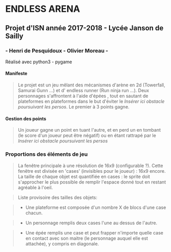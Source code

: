 # ENDLESS ARENA

## Projet d'ISN année 2017-2018 - Lycée Janson de Sailly
### - Henri de Pesquidoux - Olivier Moreau -

Réalisé avec python3 - pygame
#### Manifeste
> Le projet est un jeu mêlant des mécanismes d'arène en 2d (Towerfall, Samurai Gunn ...) et d' endless runner (Run ninja run ...).
> Deux personnages s'affrontent à l'aide d'épées , tout en sautant de plateformes en plateformes dans le but d'éviter le _Insérer ici obstacle poursuivant les persos_. Le premier à 3 points gagne.

#### Gestion des points

> Un joueur gagne un point en tuant l'autre, et en perd un en tombant (le score d'un joueur peut être négatif) ou en étant rattrapé par le _Insérer ici obstacle poursuivant les persos_

### Proportions des éléments de jeu

> La fenêtre principale à une résolution de 16x9 (configurable ?). Cette fenêtre est divisée en 'cases' (invisibles pour le joueur) : 16x9 encore.
La taille de chaque objet est quantifiée en cases : le sprite doit s'approcher le plus possible de remplir l'espace donné tout en restant agréable à l'oeil.

> Liste provisoire des tailles des objets:

> * Une plateforme est composée d'un nombre X de blocs d'une case chacun.

> * Un personnage remplis deux cases l'une au dessus de l'autre.

> * Une épée remplis une case et peut frapper n'importe quelle case en contact avec son maitre (le personnage auquel elle est attachée), y compris en diagonale.
